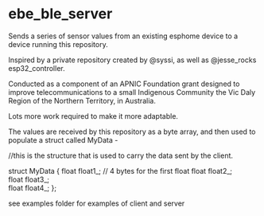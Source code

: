 # ebe_ble_server
 
Sends a series of sensor values from an existing esphome device to a device running this repository.

Inspired by a private repository created by @syssi, as well as @jesse_rocks esp32_controller. 

Conducted as a component of an APNIC Foundation grant designed to improve telecommunications to a small Indigenous Community the Vic Daly Region of the Northern Territory, in Australia.

Lots more work required to make it more adaptable.

The values are received by this repository as a byte array, and then used to populate a struct called MyData -

  //this is the structure that is used to carry the data sent by the client.

  struct MyData {
  float float1_;  // 4 bytes for the first float
  float float2_;  
  float float3_;  
  float float4_;
  };

see examples folder for examples of client and server

